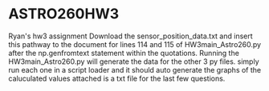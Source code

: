 # ASTRO260HW3
Ryan's hw3 assignment
Download the sensor_position_data.txt and insert this pathway to the document for lines 114 and 115 of HW3main_Astro260.py after the np.genfromtext statement within the quotations. 
Running the HW3main_Astro260.py will generate the data for the other 3 py files.
simply run each one in a script loader and it should auto generate the graphs of the caluculated values
attached is a txt file for the last few questions.
